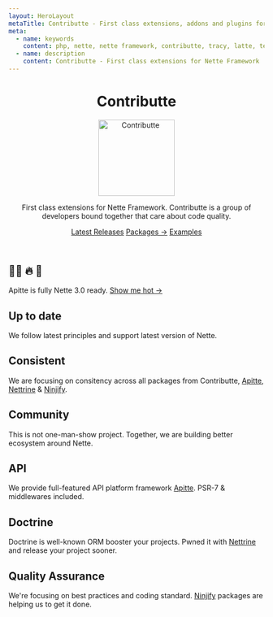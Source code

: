 ```yaml
---
layout: HeroLayout
metaTitle: Contributte - First class extensions, addons and plugins for Nette Framework. Planty of examples and tricks for Nette.
meta:
  - name: keywords
    content: php, nette, nette framework, contributte, tracy, latte, templates, database, extensions, addons, plugins
  - name: description
    content: Contributte - First class extensions for Nette Framework
---
```


<header class="text-center">
  <h1>Contributte</h1>
  <img src="/contributte.png" class="m-auto" alt="Contributte" title="Contributte logo" width="150">
  <p class="text-2xl text-gray-600">
    First class extensions for Nette Framework. 
    Contributte is a group of developers bound together that care about code quality.
  </p>
  <p class="mt-6">
    <a href="/releases/" class="bg-blue-600 hover:bg-blue-700 text-white font-bold py-2 px-4 rounded">Latest Releases</a>
    <a href="/packages/" class="bg-blue-600 hover:bg-blue-700 text-white font-bold py-2 px-4 rounded">Packages →</a>
    <a href="/examples/" class="bg-blue-600 hover:bg-blue-700 text-white font-bold py-2 px-4 rounded">Examples</a>
  </p>
</header>

<div class="mt-12">
  <h2 class="text-center text-3xl">👨‍🚒 🔥 ‍🚒</h2>
  <p class="explanation explanation--hotness">Apitte is fully Nette 3.0 ready. <a class="show" href="/blabs/2019/apitte-nette-3-0-ready.html">Show me hot →</a></p>
</div>

<div class="mt-12 flex flex-wrap">
  <div class="md:w-1/3 sm:w-100 px-4 pb-6">
    <h2 class="text-2xl font-medium">Up to date</h2>
    <p>We follow latest principles and support latest version of Nette.</p>
  </div>
  <div class="md:w-1/3 sm:w-100 px-4 pb-6">
    <h2 class="text-2xl font-medium">Consistent</h2>
    <p>We are focusing on consitency across all packages from Contributte, <a href="/apitte/">Apitte</a>, <a href="/nettrine/">Nettrine</a> & <a href="/ninjify/">Ninjify</a>.</p>
  </div>
  <div class="md:w-1/3 sm:w-100 px-4 pb-6">
    <h2 class="text-2xl font-medium">Community</h2>
    <p>This is not one-man-show project. Together, we are building better ecosystem around Nette.</p>
  </div>
  <div class="md:w-1/3 sm:w-100 px-4 pb-6">
    <h2 class="text-2xl font-medium">API</h2>
    <p>We provide full-featured API platform framework <a href="/apitte/">Apitte</a>. PSR-7 & middlewares included.</p>
  </div>
  <div class="md:w-1/3 sm:w-100 px-4 pb-6">
    <h2 class="text-2xl font-medium">Doctrine</h2>
    <p>Doctrine is well-known ORM booster your projects. Pwned it with <a href="/nettrine/">Nettrine</a> and release your project sooner.</p>
  </div>
  <div class="md:w-1/3 sm:w-100 px-4 pb-6">
    <h2 class="text-2xl font-medium">Quality Assurance</h2>
    <p>We're focusing on best practices and coding standard. <a href="/ninjify/">Ninjify</a> packages are helping us to get it done.  </p>
  </div>
</div>

